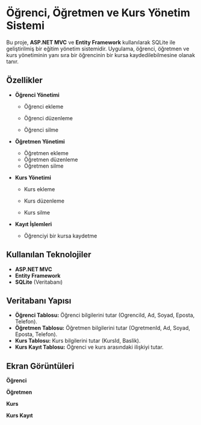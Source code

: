 # Öğrenci, Öğretmen ve Kurs Yönetim Sistemi 

Bu proje, **ASP.NET MVC** ve **Entity Framework** kullanılarak SQLite ile geliştirilmiş bir eğitim yönetim sistemidir. Uygulama, öğrenci, öğretmen ve kurs yönetiminin yanı sıra bir öğrencinin bir kursa kaydedilebilmesine olanak tanır.  

## Özellikler  
- **Öğrenci Yönetimi**
  

  - Öğrenci ekleme
    

  - Öğrenci düzenleme
    
  - Öğrenci silme
  



- **Öğretmen Yönetimi**
  - Öğretmen ekleme
  - Öğretmen düzenleme
  - Öğretmen silme
  



- **Kurs Yönetimi**
 

  - Kurs ekleme
  
  - Kurs düzenleme
 
  - Kurs silme
 

- **Kayıt İşlemleri**  
  - Öğrenciyi bir kursa kaydetme
   


## Kullanılan Teknolojiler  
- **ASP.NET MVC**  
- **Entity Framework**  
- **SQLite** (Veritabanı)  

## Veritabanı Yapısı  
- **Öğrenci Tablosu:** Öğrenci bilgilerini tutar (OgrenciId, Ad, Soyad, Eposta, Telefon).  
- **Öğretmen Tablosu:** Öğretmen bilgilerini tutar (OgretmenId, Ad, Soyad, Eposta, Telefon).  
- **Kurs Tablosu:** Kurs bilgilerini tutar (KursId, Baslik).  
- **Kurs Kayıt Tablosu:** Öğrenci ve kurs arasındaki ilişkiyi tutar.

## Ekran Görüntüleri
**Öğrenci** 

  
**Öğretmen** 

 
  
**Kurs** 


**Kurs Kayıt** 

 
